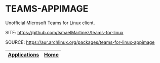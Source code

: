 # TEAMS-APPIMAGE

 Unofficial Microsoft Teams for Linux client.

 SITE: https://github.com/IsmaelMartinez/teams-for-linux

 SOURCE: https://aur.archlinux.org/packages/teams-for-linux-appimage

 | [Applications](https://portable-linux-apps.github.io/apps.html) | [Home](https://portable-linux-apps.github.io)
 | --- | --- |
